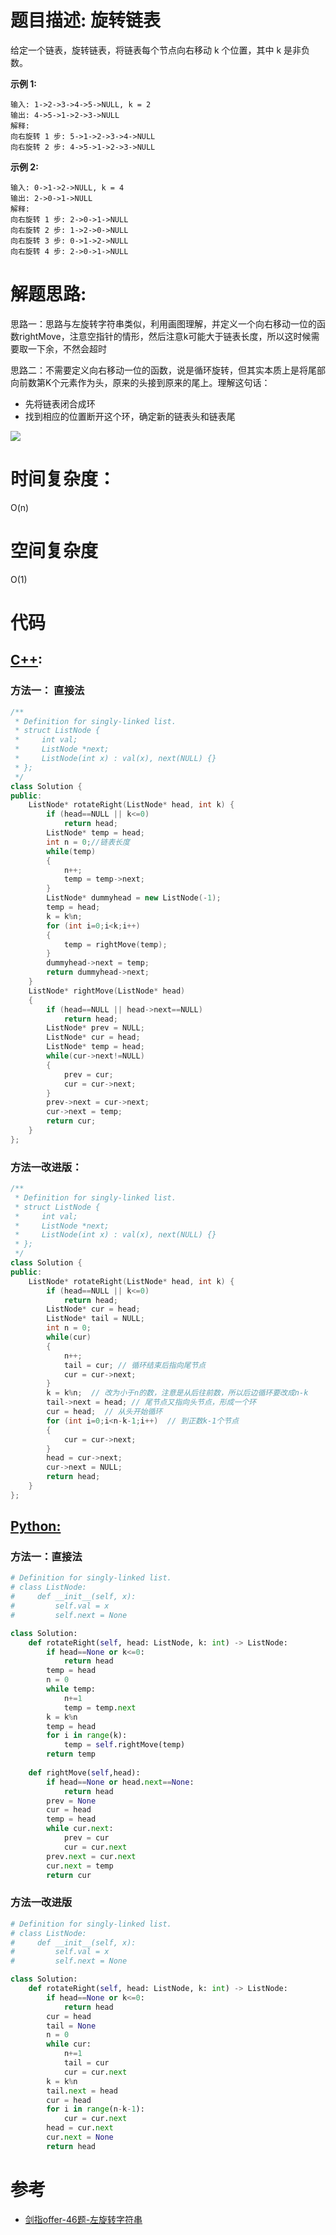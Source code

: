 # 题目描述:  旋转链表

给定一个链表，旋转链表，将链表每个节点向右移动 k 个位置，其中 k 是非负数。

**示例 1:**
```
输入: 1->2->3->4->5->NULL, k = 2
输出: 4->5->1->2->3->NULL
解释:
向右旋转 1 步: 5->1->2->3->4->NULL
向右旋转 2 步: 4->5->1->2->3->NULL
```

**示例 2:**
```
输入: 0->1->2->NULL, k = 4
输出: 2->0->1->NULL
解释:
向右旋转 1 步: 2->0->1->NULL
向右旋转 2 步: 1->2->0->NULL
向右旋转 3 步: 0->1->2->NULL
向右旋转 4 步: 2->0->1->NULL
```

  
# 解题思路:
思路一：思路与左旋转字符串类似，利用画图理解，并定义一个向右移动一位的函数rightMove，注意空指针的情形，然后注意k可能大于链表长度，所以这时候需要取一下余，不然会超时

思路二：不需要定义向右移动一位的函数，说是循环旋转，但其实本质上是将尾部向前数第K个元素作为头，原来的头接到原来的尾上。理解这句话：
  - 先将链表闭合成环
  - 找到相应的位置断开这个环，确定新的链表头和链表尾
  
  ![](https://pic.leetcode-cn.com/e3371c6b03e3c8d3758dcf0b35a45d0a6b39c111373cf7b5bde53e14b6271a04-61.png)
 
# 时间复杂度：
  O(n)
# 空间复杂度
  O(1)
  
# 代码

## [C++](./Rotate-List.cpp):

###  方法一： 直接法
```c++
/**
 * Definition for singly-linked list.
 * struct ListNode {
 *     int val;
 *     ListNode *next;
 *     ListNode(int x) : val(x), next(NULL) {}
 * };
 */
class Solution {
public:
    ListNode* rotateRight(ListNode* head, int k) {
        if (head==NULL || k<=0)
            return head;
        ListNode* temp = head;
        int n = 0;//链表长度
        while(temp)
        {
            n++;
            temp = temp->next;
        }
        ListNode* dummyhead = new ListNode(-1);
        temp = head;
        k = k%n;
        for (int i=0;i<k;i++)
        {
            temp = rightMove(temp);
        }
        dummyhead->next = temp;
        return dummyhead->next;
    }
    ListNode* rightMove(ListNode* head)
    {
        if (head==NULL || head->next==NULL) 
            return head;
        ListNode* prev = NULL;
        ListNode* cur = head;
        ListNode* temp = head;
        while(cur->next!=NULL)
        {
            prev = cur;
            cur = cur->next;
        }
        prev->next = cur->next;
        cur->next = temp;
        return cur;
    }
};
```

###  方法一改进版：
```c++
/**
 * Definition for singly-linked list.
 * struct ListNode {
 *     int val;
 *     ListNode *next;
 *     ListNode(int x) : val(x), next(NULL) {}
 * };
 */
class Solution {
public:
    ListNode* rotateRight(ListNode* head, int k) {
        if (head==NULL || k<=0)
            return head;
        ListNode* cur = head;
        ListNode* tail = NULL;
        int n = 0;
        while(cur)
        {
            n++;
            tail = cur; // 循环结束后指向尾节点
            cur = cur->next;
        }
        k = k%n;  // 改为小于n的数，注意是从后往前数，所以后边循环要改成n-k
        tail->next = head; // 尾节点又指向头节点，形成一个环
        cur = head;  // 从头开始循环
        for (int i=0;i<n-k-1;i++)  // 到正数k-1个节点
        {
            cur = cur->next;
        }
        head = cur->next;
        cur->next = NULL;
        return head;
    }
};
```
## [Python:](https://github.com/bryceustc/LeetCode_Note/blob/master/python/Rotate-List/Rotate-List.py)
###  方法一：直接法
```python
# Definition for singly-linked list.
# class ListNode:
#     def __init__(self, x):
#         self.val = x
#         self.next = None

class Solution:
    def rotateRight(self, head: ListNode, k: int) -> ListNode:
        if head==None or k<=0:
            return head
        temp = head
        n = 0
        while temp:
            n+=1
            temp = temp.next
        k = k%n
        temp = head
        for i in range(k):
            temp = self.rightMove(temp)
        return temp
    
    def rightMove(self,head):
        if head==None or head.next==None:
            return head
        prev = None
        cur = head
        temp = head
        while cur.next:
            prev = cur
            cur = cur.next
        prev.next = cur.next
        cur.next = temp
        return cur
```
 
### 方法一改进版  
```python
# Definition for singly-linked list.
# class ListNode:
#     def __init__(self, x):
#         self.val = x
#         self.next = None

class Solution:
    def rotateRight(self, head: ListNode, k: int) -> ListNode:
        if head==None or k<=0:
            return head
        cur = head
        tail = None
        n = 0
        while cur:
            n+=1
            tail = cur
            cur = cur.next
        k = k%n
        tail.next = head
        cur = head
        for i in range(n-k-1):
            cur = cur.next
        head = cur.next
        cur.next = None
        return head
```
# 参考

  -  [剑指offer-46题-左旋转字符串](https://github.com/bryceustc/CodingInterviews/blob/master/LeftRotateString/README.md)

